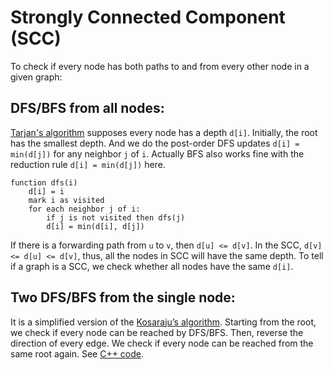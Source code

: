 Strongly Connected Component (SCC)
===

To check if every node has both paths to and from every other node in a given graph:

DFS/BFS from all nodes:
---
[Tarjan's algorithm](https://en.wikipedia.org/wiki/Tarjan%27s_strongly_connected_components_algorithm) supposes every node has a depth `d[i]`. Initially, the root has the smallest depth. And we do the post-order DFS updates `d[i] = min(d[j])` for any neighbor `j` of `i`. Actually BFS also works fine with the reduction rule `d[i] = min(d[j])` here.

    function dfs(i)
        d[i] = i
        mark i as visited
        for each neighbor j of i: 
            if j is not visited then dfs(j)
            d[i] = min(d[i], d[j])

If there is a forwarding path from `u` to `v`, then `d[u] <= d[v]`. In the SCC, `d[v] <= d[u] <= d[v]`, thus, all the nodes in SCC will have the same depth. To tell if a graph is a SCC, we check whether all nodes have the same `d[i]`.

Two DFS/BFS from the single node:
---
It is a simplified version of the [Kosaraju’s algorithm](https://www.geeksforgeeks.org/strongly-connected-components/). Starting from the root, we check if every node can be reached by DFS/BFS. Then, reverse the direction of every edge. We check if every node can be reached from the same root again. See [C++ code](http://codeforces.com/contest/475/submission/8140615).

